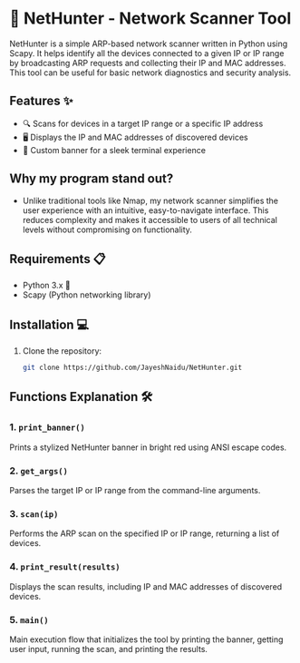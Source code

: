 # 👾 NetHunter - Network Scanner Tool 

NetHunter is a simple ARP-based network scanner written in Python using Scapy. It helps identify all the devices connected to a given IP or IP range by broadcasting ARP requests and collecting their IP and MAC addresses. This tool can be useful for basic network diagnostics and security analysis. 

## Features ✨
- 🔍 Scans for devices in a target IP range or a specific IP address
- 🖥️ Displays the IP and MAC addresses of discovered devices
- 🎨 Custom banner for a sleek terminal experience

## Why my program stand out?
- Unlike traditional tools like Nmap, my network scanner simplifies the user experience with an intuitive, easy-to-navigate interface. This reduces complexity and makes it accessible to users of all technical levels without compromising on functionality.

## Requirements 📋
- Python 3.x 🐍
- Scapy (Python networking library)

## Installation 💻
1. Clone the repository:
   ```bash
   git clone https://github.com/JayeshNaidu/NetHunter.git

## Functions Explanation 🛠️

### 1. `print_banner()`
Prints a stylized NetHunter banner in bright red using ANSI escape codes.

### 2. `get_args()`
Parses the target IP or IP range from the command-line arguments.

### 3. `scan(ip)`
Performs the ARP scan on the specified IP or IP range, returning a list of devices.

### 4. `print_result(results)`
Displays the scan results, including IP and MAC addresses of discovered devices.

### 5. `main()`
Main execution flow that initializes the tool by printing the banner, getting user input, running the scan, and printing the results.


